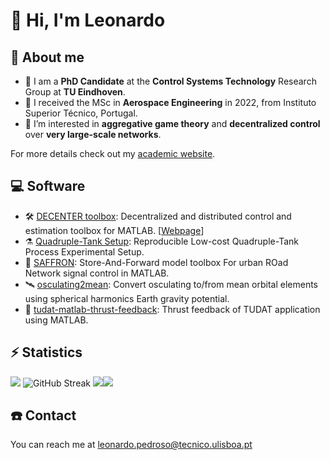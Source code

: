 # 👋 Hi, I'm Leonardo

## 🚀 About me

- 🧪 I am a **PhD Candidate** at the **Control Systems Technology** Research Group at **TU Eindhoven**. 
- 🚀 I received the MSc in **Aerospace Engineering** in 2022, from Instituto Superior Técnico, Portugal.
- 👀 I’m interested in **aggregative game theory** and **decentralized control** over **very large-scale networks**.

For more details check out my [academic website](https://leonardopedroso.github.io).

## 💻 Software

- 🛠 [DECENTER toolbox](https://github.com/decenter2021/decenter): Decentralized and distributed control and estimation toolbox for MATLAB. 
[[Webpage](https://decenter2021.github.io)]
- ⚗️ [Quadruple-Tank Setup](https://github.com/decenter2021/quadruple-tank-setup): Reproducible Low-cost Quadruple-Tank Process Experimental Setup.
- 🚦 [SAFFRON](https://github.com/decenter2021/SAFFRON): Store-And-Forward model toolbox For urban ROad Network signal control in MATLAB.
- 🛰 [osculating2mean](https://github.com/decenter2021/osculating2mean): Convert osculating to/from mean orbital elements using spherical harmonics Earth gravity potential.
- 🚀 [tudat-matlab-thrust-feedback](https://github.com/decenter2021/tudat-matlab-thrust-feedback): Thrust feedback of TUDAT application using MATLAB.

## ⚡️ Statistics

![](https://git.io/streak-stats)
![GitHub Streak](https://streak-stats.demolab.com/?user=leonardopedroso&theme=dark)
![](https://github-readme-stats.vercel.app/api?username=leonardopedroso&show_icons=true&theme=dark)![](https://github-readme-stats.vercel.app/api/top-langs?username=leonardopedroso&theme=dark)



## ☎️ Contact 

You can reach me at [leonardo.pedroso@tecnico.ulisboa.pt](mailto:leonardo.pedroso@tecnico.ulisboa.pt)
